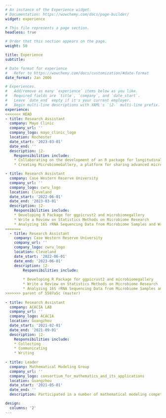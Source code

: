 ```yaml
---
# An instance of the Experience widget.
# Documentation: https://wowchemy.com/docs/page-builder/
widget: experience

# This file represents a page section.
headless: true

# Order that this section appears on the page.
weight: 50

title: Experience
subtitle:

# Date format for experience
#   Refer to https://wowchemy.com/docs/customization/#date-format
date_format: Jan 2006

# Experiences.
#   Add/remove as many `experience` items below as you like.
#   Required fields are `title`, `company`, and `date_start`.
#   Leave `date_end` empty if it's your current employer.
#   Begin multi-line descriptions with YAML's `|2-` multi-line prefix.
experience:
<<<<<<< HEAD
- title: Research Assistant
  company: Mayo Clinic
  company_url: ''
  company_logo: mayo_clinic_logo
  location: Rochester
  date_start: '2023-03-01'
  date_end: ''
  description: |2-
    Responsibilities include:
    * Collaborating on the development of an R package for longitudinal microbiome data analysis and visualization, which will be integrated into the MicrobiomeStat package
    * Creating MicrobiomeGallery, a platform for sharing advanced microbiome visualizations and code in an open source, reproducible environment, to connect with fellow researchers, exchange knowledge, and contribute to the ever growing microbiome community

- title: Research Assistant
  company: Case Western Reserve University
  company_url: ''
  company_logo: cwru_logo
  location: Cleveland
  date_start: '2022-06-01'
  date_end: '2023-03-01'
  description: |2-
    Responsibilities include:
    * Developing R Package for ggpicrust2 and microbiomegallery
    * Write a Review on Statistics Methods on Microbiome Research
    * Analyzing 16S rRNA Sequencing Data from Microbiome Samples and Writing a Data Analysis Report
=======
  - title: Research Assistant
    company: Case Western Reserve University
    company_url: ''
    company_logo: cwru_logo
    location: Cleveland
    date_start: '2022-06-01'
    date_end: '2023-06-01'
    description: |2-
        Responsibilities include:
        
        * Developing R Package for ggpicrust2 and microbiomegallery
        * Write a Review on Statistics Methods on Microbiome Research
        * Analyzing 16S rRNA Sequencing Data from Microbiome Samples and Writing a Data Analysis Report
>>>>>>> parent of 5507a5c (master)
  
- title: Research Assistant
  company: ACACIA LAB
  company_url: ''
  company_logo: ACACIA
  location: Guangzhou
  date_start: '2021-02-01'
  date_end: '2021-09-01'
  description: |2-
    Responsibilities include:
    * Collecting
    * Communicating
    * Writing
        
- title: Leader
  company: Mathematical Modeling Group
  company_url: ''
  company_logo: consortium_for_mathematics_and_its_applications
  location: Guangzhou
  date_start: '2021-05-01'
  date_end: ''
  description: Participated in a number of mathematical modeling competitions at different level.A variety of methods are used, including time series, multiple regression analysis, grey neural network prediction, greedy algorithm and so on.

design:
  columns: '2'
---
```

